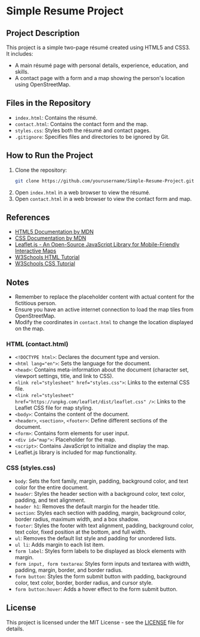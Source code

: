 # Simple Resume Project

## Project Description
This project is a simple two-page résumé created using HTML5 and CSS3. It includes:
- A main résumé page with personal details, experience, education, and skills.
- A contact page with a form and a map showing the person's location using OpenStreetMap.

## Files in the Repository
- `index.html`: Contains the résumé.
- `contact.html`: Contains the contact form and the map.
- `styles.css`: Styles both the résumé and contact pages.
- `.gitignore`: Specifies files and directories to be ignored by Git.

## How to Run the Project
1. Clone the repository:
    ```sh
    git clone https://github.com/yourusername/Simple-Resume-Project.git
    ```
2. Open `index.html` in a web browser to view the résumé.
3. Open `contact.html` in a web browser to view the contact form and map.

## References
- [HTML5 Documentation by MDN](https://developer.mozilla.org/en-US/docs/Web/Guide/HTML/HTML5)
- [CSS Documentation by MDN](https://developer.mozilla.org/en-US/docs/Web/CSS)
- [Leaflet.js - An Open-Source JavaScript Library for Mobile-Friendly Interactive Maps](https://leafletjs.com/)
- [W3Schools HTML Tutorial](https://www.w3schools.com/html/)
- [W3Schools CSS Tutorial](https://www.w3schools.com/css/)

## Notes
- Remember to replace the placeholder content with actual content for the fictitious person.
- Ensure you have an active internet connection to load the map tiles from OpenStreetMap.
- Modify the coordinates in `contact.html` to change the location displayed on the map.

### HTML (contact.html)

- `<!DOCTYPE html>`: Declares the document type and version.
- `<html lang="en">`: Sets the language for the document.
- `<head>`: Contains meta-information about the document (character set, viewport settings, title, and link to CSS).
- `<link rel="stylesheet" href="styles.css">`: Links to the external CSS file.
- `<link rel="stylesheet" href="https://unpkg.com/leaflet/dist/leaflet.css" />`: Links to the Leaflet CSS file for map styling.
- `<body>`: Contains the content of the document.
- `<header>`, `<section>`, `<footer>`: Define different sections of the document.
- `<form>`: Contains form elements for user input.
- `<div id="map">`: Placeholder for the map.
- `<script>`: Contains JavaScript to initialize and display the map.
- Leaflet.js library is included for map functionality.

### CSS (styles.css)

- `body`: Sets the font family, margin, padding, background color, and text color for the entire document.
- `header`: Styles the header section with a background color, text color, padding, and text alignment.
- `header h1`: Removes the default margin for the header title.
- `section`: Styles each section with padding, margin, background color, border radius, maximum width, and a box shadow.
- `footer`: Styles the footer with text alignment, padding, background color, text color, fixed position at the bottom, and full width.
- `ul`: Removes the default list style and padding for unordered lists.
- `ul li`: Adds margin to each list item.
- `form label`: Styles form labels to be displayed as block elements with margin.
- `form input, form textarea`: Styles form inputs and textarea with width, padding, margin, border, and border radius.
- `form button`: Styles the form submit button with padding, background color, text color, border, border radius, and cursor style.
- `form button:hover`: Adds a hover effect to the form submit button.

## License
This project is licensed under the MIT License - see the [LICENSE](LICENSE) file for details.

